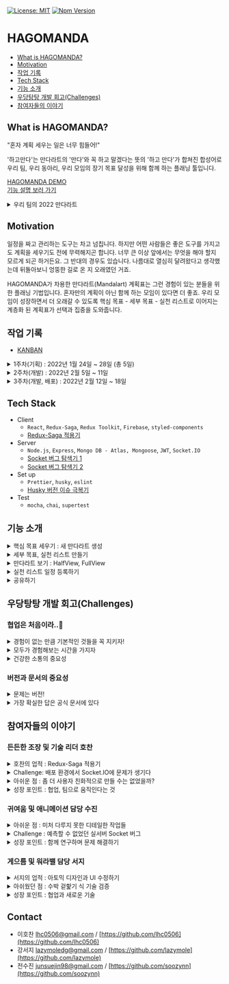 [![License: MIT](https://img.shields.io/badge/License-MIT-green.svg)](https://opensource.org/licenses/MIT)
[![Npm Version](https://img.shields.io/badge/npm-v17.3.1-green)](https://www.npmjs.com/package/npm)

# HAGOMANDA

- [What is HAGOMANDA?](https://github.com/hagomanda/frontend#What-is-HAGOMANDA?)
- [Motivation](https://github.com/hagomanda/frontend#Motivation)
- [작업 기록](https://github.com/hagomanda/frontend#작업-기록)
- [Tech Stack](https://github.com/hagomanda/frontend#Tech-Stack)
- [기능 소개](https://github.com/hagomanda/frontend#기능-소개)
- [우당탕탕 개발 회고(Challenges)](https://github.com/hagomanda/frontend#우당탕탕-개발-회고(Challenges))
- [참여자들의 이야기](https://github.com/hagomanda/frontend#참여자들의-이야기)

## What is HAGOMANDA?

"혼자 계획 세우는 일은 너무 힘들어!"

'하고만다'는 만다라트의 '만다'와 꼭 하고 말겠다는 뜻의 '하고 만다'가 합쳐진 합성어로  
우리 팀, 우리 동아리, 우리 모임의 장기 목표 달성을 위해 함께 하는 플래닝 툴입니다.

[HAGOMANDA DEMO](https://hagomanda.kr/)  
[기능 설명 보러 가기](https://github.com/hagomanda/frontend#기능-소개)

<details>
  <summary>우리 팀의 2022 만다라트</summary>
  <div markdown="1">

  ![team-mandal](./assets/team-mandal.png)

  </div>
</details>

## Motivation

일정을 짜고 관리하는 도구는 차고 넘칩니다. 하지만 어떤 사람들은 좋은 도구를 가지고도 계획을 세우기도 전에 무력해지곤 합니다. 너무 큰 이상 앞에서는 무엇을 해야 할지 모르게 되곤 하거든요. 그 반대의 경우도 있습니다. 나름대로 열심히 달려왔다고 생각했는데 뒤돌아보니 엉뚱한 길로 온 지 오래였던 거죠.

HAGOMANDA가 차용한 만다라트(Mandalart) 계획표는 그런 경험이 있는 분들을 위한 플래닝 기법입니다. 혼자만의 계획이 아닌 함께 하는 모임이 있다면 더 좋죠. 우리 모임이 성장하면서 더 오래갈 수 있도록 핵심 목표 - 세부 목표 - 실천 리스트로 이어지는 계층화 된 계획표가 선택과 집중을 도와줍니다.

## 작업 기록

- [KANBAN](https://www.notion.so/584dc250d5894010b4dc0868e5e86f97)

<details>
  <summary>1주차(기획) : 2022년 1월 24일 ~ 28일 (총 5일)</summary>
  <div markdown="1">

  - [아이디어 수집](https://www.notion.so/7427628cfb8646bf8a70f9b561c5e94b) 및 프로젝트 기획
  - [Mock up](https://www.notion.so/Mockup-fbfcdf771c6d47548d8538aeb0c4efae)
  - [DB Schema Modeling](https://www.notion.so/DB-schema-modeling-c0d254b5ed8e448595015b44fba1ec8e)
  - 기술 스택 검증
  - 태스크 카드 만들기
  - 협업 컨벤션(ESLint, Prettier, Husky, Commit & PR Template) 및 Git branch 전략 설정

  </div>
</details>

<details>
  <summary>2주차(개발) : 2022년 2월 5일 ~ 11일</summary>
  <div markdown="1">

  - Frontend
    - 기본 환경 셋업
    - firebase 로그인, 로그아웃 구현
    - 만다라트 기본 상세페이지 구현
    - 뷰모드, 뒤로가기, 공유하기 등 Toolbar 구현
    - 마이페이지 구현
  - Backend
    - 로그인, 로그아웃 및 인증 로직 구현
    - 기본 GET, POST API 작업 - 회원정보, 만다라트, 캘린더 Todo 추가 등
    - 추가 API 작업 - 공유하기, 삭제 기능 등
    - 스키마 작성

  </div>
</details>

<details>
  <summary>3주차(개발, 배포) : 2022년 2월 12일 ~ 18일</summary>
  <div markdown="1">

  - Frontend
    - 전체 디자인 개편 및 수정 작업
    - 캘린더 및 Todo 작업
    - 만다라트 및 Todo 삭제 기능 추가
    - Socket 관련 작업 - 동시 작업 및 저장, 채팅 기능 추가
    - 배포 및 테스트
    - 버그 픽스, 리팩토링
    - 테스트 코드 작성
  - Backend
    - Socket 세팅
    - 배포 및 테스트
    - 버그 픽스, 리팩토링
    - 테스트 코드 작성

  </div>
</details>

## Tech Stack
- Client
  - `React`, `Redux-Saga`, `Redux Toolkit`, `Firebase`, `styled-components`
  - [Redux-Saga 적용기](https://github.com/hagomanda/frontend#든든한-조장-및-기술-리더-호찬)
- Server
  - `Node.js`, `Express`, `Mongo DB - Atlas, Mongoose`, `JWT`, `Socket.IO`
  - [Socket 버그 탐색기 1](https://github.com/hagomanda/frontend#든든한-조장-및-기술-리더-호찬)
  - [Socket 버그 탐색기 2](https://github.com/hagomanda/frontend#귀여움-및-애니메이션-담당-수진)
- Set up
  - `Prettier`, `husky`, `eslint`
  - [Husky 버전 이슈 극복기](https://github.com/hagomanda/frontend#버전과-문서의-중요성)
- Test
  - `mocha`, `chai`, `supertest`

## 기능 소개

<details>
  <summary>핵심 목표 세우기 : 새 만다라트 생성</summary>
  <div markdown="1">

  - 로그인 후, Home 페이지에서 +마크를 통해 새 만다라트를 생성 할 수 있습니다.

  ![핵심 목표 세우기](./assets/hagomanda-01.gif)

  </div>
</details>

<details>
  <summary>세부 목표, 실천 리스트 만들기</summary>
  <div markdown="1">

  - 상단에 수정하기 아이콘을 통해 만다라트를 수정할 수 있습니다.
  - 각각의 서브 목표, 서브 목표에 따른 Todo를 작성할 수 있습니다.
  - 생성된 만다라트는 x 표시를 통해 삭제할 수 있습니다.

  ![세부 목표 만들기](./assets/hagomanda-02.gif)

  </div>
</details>

<details>
  <summary>만다라트 보기 : HalfView, FullView</summary>
  <div markdown="1">

  - 작성한 만다라트는 언제든지 **부분(HalfView)**이나 **전체(FullView)**로 볼 수 있습니다.
  - 오른쪽 상단에 있는 버튼을 통해 만다라트의 모든 Todo를 한눈에 확인할 수 있습니다.
  - Full view mode에서 서브 목표 및 Todo 클릭 시, 해당 서브 목표 및 Todo 작성 칸으로 이동합니다.

  ![만다라트 보기](./assets/hagomanda-view.gif)

  </div>
</details>

<details>
  <summary>실천 리스트 일정 등록하기</summary>
  <div markdown="1">

  - Todo를 원하는 주기에 따라 반복(매주, 매일)해서 Calendar에 추가하여 일정을 관리할 수 있습니다.
  - Calendar 페이지에서 해당 Todo의 완료 여부에 따라 check marking이 가능합니다.
  - Calendar에 추가된 Todo마다 세부적인 메모를 기록할 수도 있습니다.

  ![실천 리스트 등록하기](./assets/hagomanda-03.gif)

  </div>
</details>

<details>
  <summary>공유하기</summary>
  <div markdown="1">

  - 공유하기 아이콘을 클릭하여 공동 작업을 할 사람의 이메일을 추가합니다.
  - 공유한 사람들과 실시간으로 채팅 및 공동 작업을 할 수 있습니다.

  ![공유 1](./assets/hagomanda-share.gif)  
  ![공유 2](./assets/hagomanda-share2.gif)

  </div>
</details>

## 우당탕탕 개발 회고(Challenges)

### 협업은 처음이라..👀

<details>
  <summary>경험이 없는 만큼 기본적인 것들을 꼭 지키자!</summary>
  <div markdown="1">

- 프로젝트를 진행하며 어려웠던 점 중 하나는 개발을 함께 한다는 점이었습니다. 세명 모두 팀으로 개발을 하는 것이 처음이어서 시작부터 끝까지 어떻게 해야할지 막막하였습니다. 기획 단계에서 이 어려움을 조원 모두가 공통적으로 갖고 있다는 것을 알게 되었고, 이를 통해 저희가 낸 결론은 “**경험이 없는 만큼 기본적인 것들을 꼭 지키자**” 라는 룰이었습니다.
- **시간 엄수, 의견은 협의 없이 혼자 결정하지 않기, 의사 전달 잘하기, 조금의 이슈라도 서로에게 즉각적으로 공유하고 소통하기, 코드리뷰 꼼꼼히 해주기** 등 당연한 것이지만 지켜지지않는다면 팀원간 협업에 큰 피해를 끼칠 수 있는 것들을  Ground Rule로 목록화하여 프로젝트를 진행하는 기간동안 잘 지켜나갈 수 있도록 하였습니다.

  </div>
</details>

<details>
  <summary>모두가 경험해보는 시간을 가지자</summary>
  <div markdown="1">

  - 일의 분배에 있어서는 모두가 함께 경험해보기로 하였습니다. 프로젝트의 기술 스택에는 세명 모두 처음 써보는 Redux Saga와 Socket.IO가 있었습니다. **시간 효율면에서 한 명이 하나의 기술 스택을 맡아 구현하는 것이 좋았겠지만, 셋 모두 기술스택을 공부하고 구현을 해보는 것이 모두가 새로운 것을 경험하고 개발자로서 성장 할 수 있다고 생각하였습니다.** 여러명이서 하나의 태스크를 나눠 개발하는 만큼, 깊이가 부족할 수 있어 서로 공부한 내용을 공유하는 시간을 갖기도 하였고 코드 리뷰를 할 때에 이해가 되지 부분은 꼭 서로 물어보고 이해를 할 수 있도록 노력하였습니다.
  - 같은 의미에서 칸반에 올라오는 카드에서 더 잘할 수 있는것과 별개로 가장 위에 올라와있는 카드를 선택해서 개발하였습니다. **그 결과 모두가 프로젝트의 전반적인 부분을 만질 수 있었고, 서로의 코드가 영향을 주게 되어 협업에서 스타일을 통일 시키는것의 중요성도 느낄 수 있었습니다.**

  </div>
</details>

<details>
  <summary>건강한 소통의 중요성</summary>
  <div markdown="1">

  - 서로 의견이 나뉘는 부분에서는 우선 서로의 주장을 모두 들어보기로 하였습니다. 의견 중 이해가 되지 않는 부분이 있다면 실제 코드나 예시를 통해 팀원 간의 이해와 존중을 최우선으로 하였고, 반대되는 의견이 있다면 그 이유와 다른 방안까지 설명하기로 하였습니다. 그 결과 작은 부분이라도 넘어가지 않고, 팀원끼리 이해를 바탕으로 건강한 소통을 할 수 있었습니다. 서로에 대한 존중을 통해 프로젝트를 더 나은 방향으로 만들어 나갈 수 있었고, **“내 생각이, 내 코드가 꼭 맞는 것은 아니구나"**라는 것을 모두가 느낄 수 있는 시간이었습니다.

  </div>
</details>

### 버전과 문서의 중요성

<details>
  <summary>문제는 버전!</summary>
  <div markdown="1">

  - 이번 프로젝트에서 Husky를 처음 도입했는데 제대로 실행되지 않았습니다. 유튜브 영상과 블로그 글을 통해 해결법을 모색했지만 해결되지 않았고, 에러 메시지로 검색하던 중 버전에 대한 이야기가 눈에 들어왔습니다. 4.x.x 버전을 쓰면 된다는 이야기였습니다.

  > 왜 4.x.x 버전은 되는 거지? 우리 버전은 7.x.x인데 뭐가 문제인 거지?

  - 4 버전으로 바꾸면 쉽게 해결될 것 같았지만, 원인을 모르고 해결하지 못하면 언제까지나 구 버전을 계속 찾아서 써야 한단 말이겠죠? 4 버전을 쓸 다른 이유가 있다면 모르겠지만 저희에겐 그럴 이유가 없었습니다.

  </div>
</details>

<details>
  <summary>가장 확실한 답은 공식 문서에 있다</summary>
  <div markdown="1">

  - 조금 더 찾다보니 5부터 사용 환경 세팅 방법이 바뀌었다는 글을 찾을 수 있었습니다. 다시 한 번 공식문서로 돌아가기로 했죠. 버전을 확인하고 공식 문서에서 소개하는 대로 차근차근 따라가며 설정하니 문제 없이 사용할 수 있었습니다. 검색이 쉬운 시대이다 보니 항상 나도 모르게 쉬운 길을 찾곤 합니다. 하지만 그 길이 옳다는 걸 누가 확언할 수 있을까요? 버전과 문서의 중요성을 다시 한 번 되새기는 계기였습니다.

  </div>
</details>

## 참여자들의 이야기

### 든든한 조장 및 기술 리더 호찬

<details>
  <summary>호찬의 업적 : Redux-Saga 적용기</summary>
  <div markdown="1">

  - 가장 신경 쓴 부분은 Saga입니다. 팀원 모두 Saga를 처음 써서 bolierplate를 정확히 어떻게 작성해야 할지, 언제 그리고 왜 이 기술을 써야 하는지 모르는 상태였습니다. 로그인과 로그아웃, 소켓 부분 등 Saga를 하나둘씩 써 보면서 조원 모두 이해도가 올라갔지만, 개발 막바지에 이르렀을 때 서버와의 통신 부분이 어떤 것은 Saga로 쓰이고 어떤 것은 컴포넌트 안에서 쓰이는 등 뒤죽박죽이었습니다. 일단 동작을 시켜보자는 생각으로 통신 방식을 통일 시키지 않은 것이 원인이었습니다. 관심사 분리를 위해 하루를 잡아 서버 통신 부분은 모두 Saga로 변경하였고, 조금 더 이해하기 좋은 코드를 만들 수 있어 뿌듯하였습니다.

  </div>
</details>

<details>
  <summary>Challenge: 배포 환경에서 Socket.IO에 문제가 생기다</summary>
  <div markdown="1">

  - 기술적으로, 심적으로 가장 어렵고 기억에 남는 것은 프로젝트 마지막날 새벽입니다. 로컬 환경에서 잘 작동해서 배포 후 아무 문제가 없을 줄 알았지만 오산이었습니다. 배포 환경에서 Socket.IO가 제대로 동작하지 않았습니다. 이대로라면 반쪽짜리 프로젝트가 될 것 같아 어떻게든 해결하기 위하여 소켓부분을 다시 처음부터 짜보기도 하고, cors문제인가 싶어 해당 부분도 다시 확인해 보았습니다. 하지만 여전히 동작하지 않았고, 공식 문서를 다시 확인해 보면서 적용하지 않은 option들을 적용해 보았습니다. Transport의 옵션값을 default가 아닌 websocket으로 바꿔주자 마침내 동작하기 시작했습니다. 밤을 새서 해결한 보람이 있었습니다.
  - 마감까지 몇 시간 남지 않은 상태에서 저는 한 번 더 도전하기로 하였습니다. 안전성 개선을 위해 로직을 Saga로 변경하는 것이었습니다. 하지만 이 방식도 배포 환경에서만 제대로 작동이 안 되었고, 시간 상 기존 방식으로 마무리하였습니다. 아쉬움이 남았지만 마지막에 큰 에러를 잡을 수 있어 가장 인상적이었습니다.

  </div>
</details>

<details>
  <summary>아쉬운 점 : 좀 더 사용자 친화적으로 만들 수는 없었을까?</summary>
  <div markdown="1">

  - 모든 것이 아쉽습니다. 좀 더 사용자 친화적으로 만들었으면 어땠을까. 동시 4명 접속까지 테스트를 해 봤는데 10명이 넘는 사람이 들어오면 어떻게 될 것인가. 달력 반복을 좀 더 세련되게 할 순 없었을까. 시간을 더 잘 쪼개서 프로젝트를 진행했으면 다 할 수 있지 않았을까 등의 아쉬움이 있습니다.
  - 특히 무언가에 막혔을 때, 깊게 생각하지 않고 빠른 해결 방법만 계속 검색하다 오히려 시간이 더 걸리기도 했습니다. 다음 프로젝트에서는 선택과 집중을 잘하고, 막히는 부분에서는 더 확실하게 생각하고 알아본 후 해결하여 시간을 아껴 아쉬움이 남지 않도록 할 예정입니다.

  </div>
</details>

<details>
  <summary>성장 포인트 : 협업, 팀으로 움직인다는 것</summary>
  <div markdown="1">

  - 처음으로 한 협업 프로젝트인 만큼, 협업하는 부분을 많이 배웠다고 생각됩니다. 기본적인 행동과 팀원 간 소통 뿐만 아니라, 코딩하는 측면에서도 협업 시 코드 스타일이나 에러 핸들링을 하는 방법, response 방식 등을 미리 정확히 확립해야 팀원이 하나의 유기체처럼 움직이지, 그렇지 않으면 오히려 효율이 떨어짐을 느꼈습니다. 이 다음 협업을 할 기회에서 이번 팀프로젝트 간 배운 것을 사용해 볼 것입니다.

  </div>
</details>

### 귀여움 및 애니메이션 담당 수진

<details>
  <summary>아쉬운 점 : 미처 다루지 못한 디테일한 작업들</summary>
  <div markdown="1">

  - 처음에 구현하고자 했던 기능을 다 구현하지 못한 점이 아쉬웠습니다. 소켓을 이용하여 메세지를 타이핑하고 있다는 모션 동작, 공유 유저 목록과 유저의 로그인/로그아웃을 on-off로 알려주는 부분, 프론트엔드 에러 핸들링을 더 세부적이게 못 다뤘던 부분이 가장 아쉬웠던 것 같습니다.
  - 하지만 이러한 아쉬웠던 점들을 통해 의사소통의 중요성, 프로젝트에 들어가기에 앞서 시간 배분을 어떻게 짜야 하는지, 개발에 있어 어느 부분에 좀 더 치중해야 할지, 클라이언트와 서버가 전체적으로 어떤 흐름으로 동작하는지에 대해 알 수 있었습니다. 아쉬웠던 부분을 다음 개인 프로젝트에서는 어떻게 보완할 수 있을지에 대해 미리 생각해볼 수 있는 시간이었습니다.

  </div>
</details>

<details>
  <summary>Challenge : 예측할 수 없었던 실서버 Socket 버그</summary>
  <div markdown="1">

  - 로컬에서는 코드가 생각한 대로 잘 동작했지만 실서버에서는 로컬 서버와 다르게 동작을 했던 부분과 소켓 연결 부분에서 어려움을 겪었습니다. 구현하고자 했던 기능은 여러 사람과 동시에 작업을 하고 채팅을 하는 기능인데 소켓이 생각처럼 모든 사람과 연결되지 않고, 2:2로 연결이 되거나 몇 명은 제대로 연결이 되지 않는 문제가 있었습니다. 이러한 문제를 통해 내가 작성한 코드 외에도 팀원들의 코드를 좀 더 한 자 한 자 이해하려고 노력하였고, 코드를 작성할 때 현재 작성한 코드보다 더 좋은 방향은 없는지 생각해 보며 리팩토링하는 시간을 가져볼 수 있었습니다. 또, 내가 작성한 코드 외에 방대하게 늘어나는 팀원 분들의 코드를 읽고 이해하는 부분에서도 어려움이 있었지만, 코드에 대한 즉각적인 피드백과 이슈를 공유하면서 했던 브레인스토밍, 각자 문제 해결을 했을 때마다 아낌없이 주는 격려 등을 통해 프로젝트를 진행하면서 마주친 수많은 어려움을 팀원분들이 있어 헤쳐나갈 수 있었다고 생각합니다.

  </div>
</details>

<details>
  <summary>성장 포인트 : 함께 연구하며 문제 해결하기</summary>
  <div markdown="1">

  - 기술적인 부분에 있어서 성장한 점도 많지만, 가장 성장했다고 느낀 점은 의사소통과 협업을 하는 방법이라고 생각합니다. 이번 팀 프로젝트를 통해 혼자 정리하지 못했던 개념을 같이 공유하며 배울 수 있었습니다. 무엇보다 성급하게 접근하고 해결하려는 습관이 있어 잔 실수가 많았는데 팀원들을 통해 차근차근 해결해 나가는 과정과 새로운 기술을 단계적으로 접근하는 방법, 팀원 간의 의사소통을 하는 방법, 내 의견을 어떻게 말하고 전달해야 하는지에 대해 많이 배우고 성장할 수 있는 시간이었습니다.

  </div>
</details>

### 게으름 및 워라밸 담당 서지

<details>
  <summary>서지의 업적 : 아토믹 디자인과 UI 수정하기</summary>
  <div markdown="1">

  - FullView UI 버그 수정 건이 기억에 남습니다. 세부적인 부분과 CSS를 수정해야 했는데, 좀처럼 해결되지 않아 하루 동안 거듭 고민했던 태스크였습니다.
  - 이번 프로젝트에서 처음으로 아토믹 디자인 개념을 접해, 일부 컴포넌트는 그에 따라 작업했습니다. 작은 박스 컴포넌트가 9개 모여서 HalfView를, 그리고 81개 모여서 FullView를 구성하도록 기획 및 구현하였는데, 박스 컴포넌트 가변 사이즈가 원하는 대로 통제되지 않았습니다. 아토믹 디자인에 익숙하지 않다 보니 발생한 버그였던 것 같습니다.
  - 버그 수정을 하려면 오히려 관계된 다른 컴포넌트를 고려해야 하는 복잡한 상황이었습니다. 처음으로 돌아가 가장 작은 단위의 컴포넌트부터 독립적으로 형태와 비율, 그리고 기능을 유지할 수 있도록 점검하여 버그를 수정했습니다. 당시에는 참 막막하고 아찔했던 순간이었지만 돌이켜보니 아토믹 디자인에 대해서 다시 한 번 생각해볼 기회가 되었던 것 같습니다.

  </div>
</details>

<details>
  <summary>아쉬웠던 점 : 수박 겉핥기 식 기술 검증</summary>
  <div markdown="1">

  - 핵심 기술 검증을 좀 더 열심히 했으면 좋았을 거라는 생각이 작업 기간 내내 들곤 했습니다.
  - 프로젝트를 기획하는 1주차, 핵심 기술 두 가지 Redux-Saga와 Socket.IO에 대해 각자 공부하는 시간을 가졌습니다. 딴에는 개념 중심으로 열심히 공부했다고 생각했는데 막상 2주차, 3주차에 실전 적용을 하려 하니 마음처럼 쉽게 되지 않았습니다. 작업이 더디게 진행되었고, 다른 팀원들이 먼저 작성하여 올린 코드 리딩 및 리뷰에도 많은 시간이 걸릴 수밖에 없었습니다.
  - 기술 검증이라는 것이 단순히 그 기술의 개념을 공부하는 데 그쳐서는 안 되는 일이었습니다. 해당 기술을 이용해서 작은 기능이나 애플리케이션이라도 한 번 만들어보고, 프로젝트에서 어디에 해당 기술이 필요할지, 어떤 형태로 필요할지 미리 예상도 해보고 데모를 거쳐보는 것까지가 기술 검증이라고 할 수 있었습니다. 개인 프로젝트에서는 이런 실수를 하지 않도록 기획 단계에서 더 노력하기로 마음 먹었습니다.

  </div>
</details>

<details>
  <summary>성장 포인트 : 협업과 새로운 기술</summary>
  <div markdown="1">

  - 역시 협업을 경험해볼 수 있었던 점이 가장 큰 성장 포인트라고 생각합니다. 어떤 형태로든 내가 작업한 결과물이 다른 사람의 작업에 영향을 미치니, 작업 시간 엄수는 물론 코드에 조금 더 신경을 쓸 수밖에 없었습니다. 반대로 제가 작업을 할 때도 다른 사람의 결과물을 리딩하고 작업해야 하는 경우가 종종 있었기 때문에, 제대로 이해하려면 커뮤니케이션이 필수적이었습니다. 개인 프로젝트에서는 절대 경험할 수 없었겠죠.
  - 프로젝트에 Redux-Saga를 도입한 부분도 경험치를 올려준 것 같습니다. 평소에는 쓸 일이 없던 Generator 함수를 통해, 비동기 작업 흐름을 체계적이고 강력하게 통제할 수 있었습니다. 한편으로는 작성해야 하는 보일러 플레이트 및 코드의 양이 많아, 진행할 프로젝트의 규모가 작다면 다른 기술 채택을 고려해보는 것도 한 가지 방법이 아닐까 고민하게 만들기도 했습니다. 만약 개인 프로젝트 때 비동기 작업이 들어가게 된다면 더욱 간단하게 사용할 수 있는 React Query를 채택할 것 같네요!

  </div>
</details>

## Contact

- 이호찬 lhc0506@gmail.com / [https://github.com/lhc0506](https://github.com/lhc0506)
- 강서지 lazymoledg@gmail.com / [https://github.com/lazymole](https://github.com/lazymole)
- 전수진 junsuejin98@gmail.com / [https://github.com/soozynn](https://github.com/soozynn)

